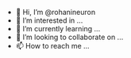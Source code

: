 - 👋 Hi, I’m @rohanineuron
- 👀 I’m interested in ...
- 🌱 I’m currently learning ...
- 💞️ I’m looking to collaborate on ...
- 📫 How to reach me ...

<!---
rohanineuron/rohanineuron is a ✨ special ✨ repository because its `README.md` (this file) appears on your GitHub profile.
You can click the Preview link to take a look at your changes.
--->

